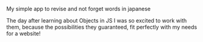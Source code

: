 My simple app to revise and not forget words in japanese

The day after learning about Objects in JS I was so excited to work with them, because the possibilities they guaranteed,
fit perfectly with my needs for a website!
